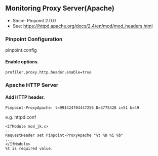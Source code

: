 ## Monitoring Proxy Server(Apache)
* Since: Pinpoint 2.0.0
* See: https://httpd.apache.org/docs/2.4/en/mod/mod_headers.html

### Pinpoint Configuration
pinpoint.config

#### Enable options.
~~~
profiler.proxy.http.header.enable=true
~~~

### Apache HTTP Server

#### Add HTTP header.
~~~
Pinpoint-ProxyApache: t=991424704447256 D=3775428 i=51 b=49
~~~    

e.g.
httpd.conf

~~~
<IfModule mod_jk.c>
...
RequestHeader set Pinpoint-ProxyApache "%t %D %i %b"
...
</IfModule>
%t is required value.
~~~

